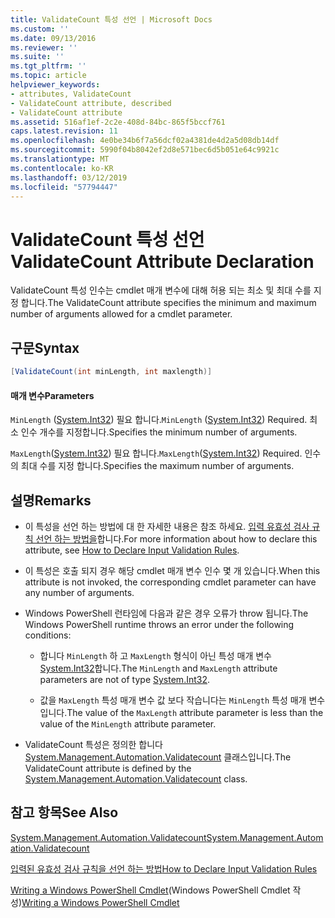 ```yaml
---
title: ValidateCount 특성 선언 | Microsoft Docs
ms.custom: ''
ms.date: 09/13/2016
ms.reviewer: ''
ms.suite: ''
ms.tgt_pltfrm: ''
ms.topic: article
helpviewer_keywords:
- attributes, ValidateCount
- ValidateCount attribute, described
- ValidateCount attribute
ms.assetid: 516af1ef-2c2e-408d-84bc-865f5bccf761
caps.latest.revision: 11
ms.openlocfilehash: 4e0be34b6f7a56dcf02a4381de4d2a5d08db14df
ms.sourcegitcommit: 5990f04b8042ef2d8e571bec6d5b051e64c9921c
ms.translationtype: MT
ms.contentlocale: ko-KR
ms.lasthandoff: 03/12/2019
ms.locfileid: "57794447"
---
```

# <a name="validatecount-attribute-declaration"></a><span data-ttu-id="b2971-102">ValidateCount 특성 선언</span><span class="sxs-lookup"><span data-stu-id="b2971-102">ValidateCount Attribute Declaration</span></span>

<span data-ttu-id="b2971-103">ValidateCount 특성 인수는 cmdlet 매개 변수에 대해 허용 되는 최소 및 최대 수를 지정 합니다.</span><span class="sxs-lookup"><span data-stu-id="b2971-103">The ValidateCount attribute specifies the minimum and maximum number of arguments allowed for a cmdlet parameter.</span></span>

## <a name="syntax"></a><span data-ttu-id="b2971-104">구문</span><span class="sxs-lookup"><span data-stu-id="b2971-104">Syntax</span></span>

```csharp
[ValidateCount(int minLength, int maxlength)]
```

#### <a name="parameters"></a><span data-ttu-id="b2971-105">매개 변수</span><span class="sxs-lookup"><span data-stu-id="b2971-105">Parameters</span></span>

<span data-ttu-id="b2971-106">`MinLength` ([System.Int32](/dotnet/api/System.Int32)) 필요 합니다.</span><span class="sxs-lookup"><span data-stu-id="b2971-106">`MinLength` ([System.Int32](/dotnet/api/System.Int32)) Required.</span></span> <span data-ttu-id="b2971-107">최소 인수 개수를 지정합니다.</span><span class="sxs-lookup"><span data-stu-id="b2971-107">Specifies the minimum number of arguments.</span></span>

<span data-ttu-id="b2971-108">`MaxLength`([System.Int32](/dotnet/api/System.Int32)) 필요 합니다.</span><span class="sxs-lookup"><span data-stu-id="b2971-108">`MaxLength`([System.Int32](/dotnet/api/System.Int32)) Required.</span></span> <span data-ttu-id="b2971-109">인수의 최대 수를 지정 합니다.</span><span class="sxs-lookup"><span data-stu-id="b2971-109">Specifies the maximum number of arguments.</span></span>

## <a name="remarks"></a><span data-ttu-id="b2971-110">설명</span><span class="sxs-lookup"><span data-stu-id="b2971-110">Remarks</span></span>

- <span data-ttu-id="b2971-111">이 특성을 선언 하는 방법에 대 한 자세한 내용은 참조 하세요. [입력 유효성 검사 규칙 선언 하는 방법을](http://msdn.microsoft.com/en-us/544c2100-62ba-4be4-b2a2-cc0d4e4fc45b)합니다.</span><span class="sxs-lookup"><span data-stu-id="b2971-111">For more information about how to declare this attribute, see [How to Declare Input Validation Rules](http://msdn.microsoft.com/en-us/544c2100-62ba-4be4-b2a2-cc0d4e4fc45b).</span></span>

- <span data-ttu-id="b2971-112">이 특성은 호출 되지 경우 해당 cmdlet 매개 변수 인수 몇 개 있습니다.</span><span class="sxs-lookup"><span data-stu-id="b2971-112">When this attribute is not invoked, the corresponding cmdlet parameter can have any number of arguments.</span></span>

- <span data-ttu-id="b2971-113">Windows PowerShell 런타임에 다음과 같은 경우 오류가 throw 됩니다.</span><span class="sxs-lookup"><span data-stu-id="b2971-113">The Windows PowerShell runtime throws an error under the following conditions:</span></span>

    - <span data-ttu-id="b2971-114">합니다 `MinLength` 하 고 `MaxLength` 형식이 아닌 특성 매개 변수 [System.Int32](/dotnet/api/System.Int32)합니다.</span><span class="sxs-lookup"><span data-stu-id="b2971-114">The `MinLength` and `MaxLength` attribute parameters are not of type [System.Int32](/dotnet/api/System.Int32).</span></span>

    - <span data-ttu-id="b2971-115">값을 `MaxLength` 특성 매개 변수 값 보다 작습니다는 `MinLength` 특성 매개 변수입니다.</span><span class="sxs-lookup"><span data-stu-id="b2971-115">The value of the `MaxLength` attribute parameter is less than the value of the `MinLength` attribute parameter.</span></span>

- <span data-ttu-id="b2971-116">ValidateCount 특성은 정의한 합니다 [System.Management.Automation.Validatecount](/dotnet/api/System.Management.Automation.ValidateCount) 클래스입니다.</span><span class="sxs-lookup"><span data-stu-id="b2971-116">The ValidateCount attribute is defined by the [System.Management.Automation.Validatecount](/dotnet/api/System.Management.Automation.ValidateCount) class.</span></span>

## <a name="see-also"></a><span data-ttu-id="b2971-117">참고 항목</span><span class="sxs-lookup"><span data-stu-id="b2971-117">See Also</span></span>

[<span data-ttu-id="b2971-118">System.Management.Automation.Validatecount</span><span class="sxs-lookup"><span data-stu-id="b2971-118">System.Management.Automation.Validatecount</span></span>](/dotnet/api/System.Management.Automation.ValidateCount)

[<span data-ttu-id="b2971-119">입력된 유효성 검사 규칙을 선언 하는 방법</span><span class="sxs-lookup"><span data-stu-id="b2971-119">How to Declare Input Validation Rules</span></span>](http://msdn.microsoft.com/en-us/544c2100-62ba-4be4-b2a2-cc0d4e4fc45b)

<span data-ttu-id="b2971-120">[Writing a Windows PowerShell Cmdlet](./writing-a-windows-powershell-cmdlet.md)(Windows PowerShell Cmdlet 작성)</span><span class="sxs-lookup"><span data-stu-id="b2971-120">[Writing a Windows PowerShell Cmdlet](./writing-a-windows-powershell-cmdlet.md)</span></span>
